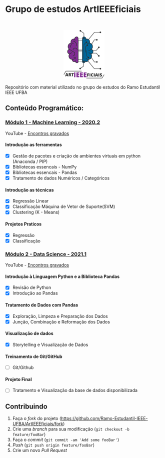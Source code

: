 # Grupo de estudos ArtIEEEficiais

<!-- LOGO -->
<br />
<p align="center">
  <a href="#">
    <img width=130 src="assets/logo.png" alt="Logo">
  </a>
</p>


Repositório com material utilizado no grupo de estudos do Ramo Estudantil IEEE UFBA


## Conteúdo Programático: 

### [Módulo 1 - Machine Learning - 2020.2](https://github.com/Ramo-Estudantil-IEEE-UFBA/ArtIEEEficiais/tree/main/Grupo%20de%20Estudos%20-%20Intelig%C3%AAncia%20Artificial%20-%202020.2)

YouTube - [Encontros gravados](https://www.youtube.com/watch?v=q7AxYZD9Pbs&list=PLXvukuSu5YIKbLLpnfs9GHvptKRjyKRUu)

#### Introdução as ferramentas
- [X] Gestão de pacotes e criação de ambientes virtuais em python (Anaconda / PIP)
- [X] Bibliotecas essencais - NumPy
- [X] Bibliotecas essencais - Pandas
- [X] Tratamento de dados Numéricos / Categóricos
#### Introdução as técnicas 
- [X] Regressão Linear
- [X] Classificação Máquina de Vetor de Suporte(SVM)
- [X] Clustering (K - Means)
#### Projetos Praticos
- [x] Regressão
- [x] Classificação

### [Módulo 2 - Data Science - 2021.1](https://github.com/Ramo-Estudantil-IEEE-UFBA/ArtIEEEficiais/tree/main/Módulo%202%20-%20Data%20Science%20-%202021.1)

YouTube - [Encontros gravados](https://www.youtube.com/watch?v=uIQ9Kl5EPh4&list=PLXvukuSu5YIJiPj4r_0ntoDNbEixqK0Rc)

#### Introdução à Linguagem Python e a Biblioteca Pandas
- [x] Revisão de Python
- [x] Introdução ao Pandas

#### Tratamento de Dados com Pandas
- [x] Exploração, Limpeza e Preparação dos Dados
- [x] Junção, Combinação e Reformação dos Dados 

#### Visualização de dados
- [x] Storytelling e Visualização de Dados

#### Treinamento de Git/GitHub
- [ ] Git/Github

#### Projeto Final
- [ ] Tratamento e Visualização da base de dados disponibilizada

## Contribuindo 

1. Faça o _fork_ do projeto (<https://github.com/Ramo-Estudantil-IEEE-UFBA/ArtIEEEficiais/fork>)
2. Crie uma _branch_ para sua modificação (`git checkout -b feature/fooBar`)
3. Faça o _commit_ (`git commit -am 'Add some fooBar'`)
4. _Push_ (`git push origin feature/fooBar`)
5. Crie um novo _Pull Request_
